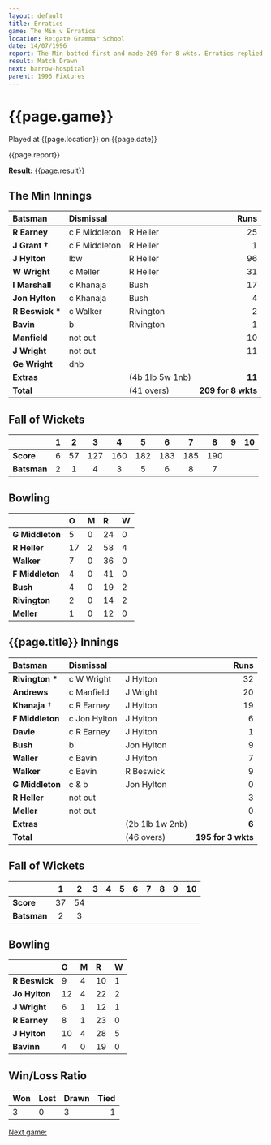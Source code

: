 ```yaml
---
layout: default
title: Erratics
game: The Min v Erratics
location: Reigate Grammar School
date: 14/07/1996
report: The Min batted first and made 209 for 8 wkts. Erratics replied with 117 for 9 wkts
result: Match Drawn
next: barrow-hospital
parent: 1996 Fixtures
---
```


# {{page.game}}

Played at {{page.location}} on {{page.date}}

{{page.report}}

**Result:** {{page.result}}

## The Min Innings

| Batsman | Dismissal |  | Runs |
|:---|:---|---|---:|
| **R Earney** | c F Middleton | R Heller | 25 |
| **J Grant &#8224;** | c F Middleton | R Heller | 1 |
| **J Hylton** | lbw | R Heller | 96 |
| **W Wright** | c Meller | R Heller | 31 |
| **I Marshall** | c Khanaja | Bush | 17 |
| **Jon Hylton** | c Khanaja | Bush | 4 |
| **R Beswick &#42;** | c Walker | Rivington | 2 |
| **Bavin** | b | Rivington | 1 |
| **Manfield** | not out |  | 10 |
| **J Wright** | not out |  | 11 |
| **Ge Wright** | dnb |  |  |
| **Extras** | | (4b 1lb 5w 1nb) | **11** |
| **Total** | | (41 overs) | **209 for 8 wkts** |

## Fall of Wickets

| | 1 | 2 | 3 | 4 | 5 | 6 | 7 | 8 | 9 | 10 |
|---|:---:|:---:|:---:|:---:|:---:|:---:|:---:|:---:|:---:|:---:|
| **Score** | 6 | 57 | 127 | 160 | 182 | 183 | 185 | 190 |  |  |
| **Batsman** | 2 | 1 | 4 | 3 | 5 | 6 | 8 | 7 |  |  |

## Bowling

| | O | M | R | W |
|---|:---|:---|:---|:---|
| **G Middleton** | 5 | 0 | 24 | 0 |
| **R Heller** | 17 | 2 | 58 | 4 |
| **Walker** | 7 | 0 | 36 | 0 |
| **F Middleton** | 4 | 0 | 41 | 0 |
| **Bush** | 4 | 0 | 19 | 2 |
| **Rivington** | 2 | 0 | 14 | 2 |
| **Meller** | 1 | 0 | 12 | 0 |

## {{page.title}} Innings

| Batsman | Dismissal |  | Runs |
|:---|:---|---|---:|
| **Rivington &#42;** | c W Wright | J Hylton | 32 |
| **Andrews** | c Manfield | J Wright | 20 |
| **Khanaja &#8224;** | c R Earney | J Hylton | 19 |
| **F Middleton** | c Jon Hylton | J Hylton | 6 |
| **Davie** | c R Earney | J Hylton | 1 |
| **Bush** | b | Jon Hylton | 9 |
| **Waller** | c Bavin | J Hylton | 7 |
| **Walker** | c Bavin | R Beswick | 9 |
| **G Middleton** | c & b | Jon Hylton | 0 |
| **R Heller** | not out |  | 3 |
| **Meller** | not out |  | 0 |
| **Extras** | | (2b 1lb 1w 2nb) | **6** |
| **Total** | | (46 overs) | **195 for 3 wkts** |

## Fall of Wickets

| | 1 | 2 | 3 | 4 | 5 | 6 | 7 | 8 | 9 | 10 |
|---|:---:|:---:|:---:|:---:|:---:|:---:|:---:|:---:|:---:|:---:|
| **Score** | 37 | 54 |  |  |  |  |  |  |  |  |
| **Batsman** | 2 | 3 |  |  |  |  |  |  |  |  |

## Bowling

| | O | M | R | W |
|---|:---|:---|:---|:---|
| **R Beswick** | 9 | 4 | 10 | 1 |
| **Jo Hylton** | 12 | 4 | 22 | 2 |
| **J Wright** | 6 | 1 | 12 | 1 |
| **R Earney** | 8 | 1 | 23 | 0 |
| **J Hylton** | 10 | 4 | 28 | 5 |
| **Bavinn** | 4 | 0 | 19 | 0 |

## Win/Loss Ratio

| Won | Lost | Drawn | Tied |
|:---|:---|:---|---:|
| 3 | 0 | 3 | 1 |

[Next game:]({{page.next}})